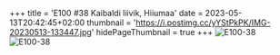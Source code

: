 +++
title = 'E100 #38 Kaibaldi liivik, Hiiumaa'
date = 2023-05-13T20:42:45+02:00
thumbnail = 'https://i.postimg.cc/yYStPkPK/IMG-20230513-133447.jpg'
hidePageThumbnail = true
+++
![E100-38](https://i.postimg.cc/yYStPkPK/IMG-20230513-133447.jpg)
![E100-38](https://i.postimg.cc/Kvsy868q/DJI-0660.jpg)
